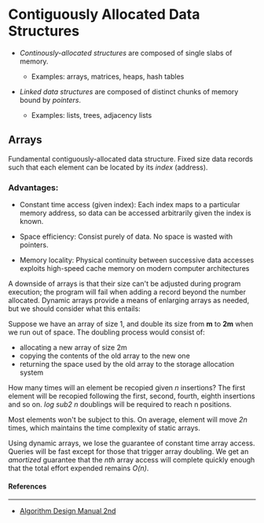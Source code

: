 # Contiguously Allocated Data Structures

- _Continously-allocated structures_ are composed of single slabs of memory.
  - Examples: arrays, matrices, heaps, hash tables

- _Linked data structures_ are composed of distinct chunks of memory bound by _pointers_.
  - Examples: lists, trees, adjacency lists

## Arrays

Fundamental contiguously-allocated data structure. Fixed size data records such
that each element can be located by its _index_ (address).

### Advantages:

- Constant time access (given index): Each index maps to a particular memory
  address, so data can be accessed arbitrarily given the index is known.

- Space efficiency: Consist purely of data. No space is wasted with pointers.

- Memory locality: Physical continuity between successive data accesses exploits
  high-speed cache memory on modern computer architectures

A downside of arrays is that their size can't be adjusted during program
execution; the program will fail when adding a record beyond the number
allocated. Dynamic arrays provide a means of enlarging arrays as needed, but we
should consider what this entails:

Suppose we have an array of size 1, and double its size from **m** to **2m**
when we run out of space. The doubling process would consist of:
  - allocating a new array of size 2m
  - copying the contents of the old array to the new one
  - returning the space used by the old array to the storage allocation system

How many times will an element be recopied given _n_ insertions? The first
element will be recopied following the first, second, fourth, eighth insertions
and so on. _log sub2 n_ doublings will be required to reach n positions.

Most elements won't be subject to this. On average, element will move
_2n_ times, which maintains the time complexity of static arrays.

Using dynamic arrays, we lose the guarantee of constant time array access.
Queries will be fast except for those that trigger array doubling. We get an
_amortized_ guarantee that the _nth_ array access will complete quickly enough
that the total effort expended remains _O(n)_.

#### References
---
- [Algorithm Design Manual 2nd](https://www.amazon.com/Algorithm-Design-Manual-Steven-Skiena/dp/1849967202)



